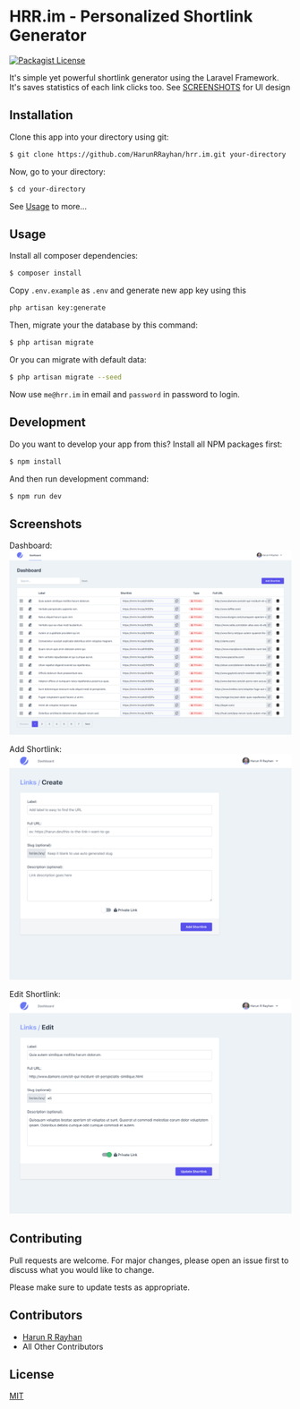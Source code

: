 # HRR.im - Personalized Shortlink Generator
[![Packagist License](https://img.shields.io/github/license/HarunRRayhan/hrr.im)](http://choosealicense.com/licenses/mit/)

It's simple yet powerful shortlink generator using the Laravel Framework. It's saves statistics of each link clicks too. See [SCREENSHOTS](#screenshots) for UI design
## Installation
Clone this app into your directory using git:
```bash
$ git clone https://github.com/HarunRRayhan/hrr.im.git your-directory
```

Now, go to your directory:
```bash
$ cd your-directory
```

See [Usage](#usage) to more...

## Usage
Install all composer dependencies:
```bash
$ composer install
```

Copy `.env.example` as `.env` and generate new app key using this
```bash
php artisan key:generate
```

Then, migrate your the database by this command:
```bash
$ php artisan migrate
```
Or you can migrate with default data:
```bash
$ php artisan migrate --seed
```
Now use `me@hrr.im` in email and `password` in password to login.

## Development
Do you want to develop your app from this? Install all NPM packages first:
```bash
$ npm install
```
And then run development command:
```bash
$ npm run dev
```

## Screenshots
Dashboard:
![Dashboard](./screenshots/dashboard.png)

Add Shortlink:
![Dashboard](./screenshots/add-link.png)

Edit Shortlink:
![Dashboard](./screenshots/edit-link.png)

## Contributing
Pull requests are welcome. For major changes, please open an issue first to discuss what you would like to change.

Please make sure to update tests as appropriate.

## Contributors
- [Harun R Rayhan](https://github.com/HarunRRayhan)
- All Other Contributors

## License
[MIT](./LICENSE.md)
